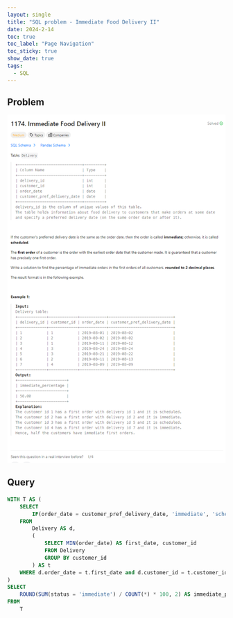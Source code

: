 ```yaml
---
layout: single
title: "SQL problem - Immediate Food Delivery II"
date: 2024-2-14
toc: true
toc_label: "Page Navigation"
toc_sticky: true
show_date: true
tags:
  - SQL
---
```


## Problem

[![problem-1174](/assets/images/2024-02-14_20-57-37-problem-1174.png)](/assets/images/2024-02-14_20-57-37-problem-1174.png)

## Query

```sql
WITH T AS (
    SELECT
        IF(order_date = customer_pref_delivery_date, 'immediate', 'scheduled') AS status
    FROM
        Delivery AS d,
        (
            SELECT MIN(order_date) AS first_date, customer_id
            FROM Delivery
            GROUP BY customer_id
        ) AS t
    WHERE d.order_date = t.first_date and d.customer_id = t.customer_id
)
SELECT
    ROUND(SUM(status = 'immediate') / COUNT(*) * 100, 2) AS immediate_percentage
FROM
    T
```
